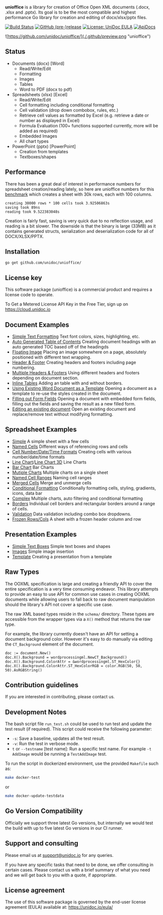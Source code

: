 **unioffice** is a library for creation of Office Open XML documents (.docx, .xlsx
and .pptx).  Its goal is to be the most compatible and highest performance Go
library for creation and editing of docx/xlsx/pptx files.

[![Build Status](https://travis-ci.org/unidoc/unioffice.svg?branch=master)](https://travis-ci.org/unidoc/unioffice)
[![GitHub (pre-)release](https://img.shields.io/github/release/unidoc/unioffice/all.svg)](https://github.com/unidoc/unioffice/releases)
[![License: UniDoc EULA](https://img.shields.io/badge/license-UniDoc%20EULA-blue)](https://unidoc.io/eula/)
[![ApiDocs](https://img.shields.io/badge/godoc-reference-blue.svg)](https://apidocs.unidoc.io/unioffice/latest/)


![https://github.com/unidoc/unioffice/](./.github/preview.png "unioffice")

## Status ##

- Documents (docx) [Word]
	- Read/Write/Edit
	- Formatting
	- Images
	- Tables
	- Word to PDF (docx to pdf)
- Spreadsheets (xlsx) [Excel]
 	- Read/Write/Edit
 	- Cell formatting including conditional formatting
	- Cell validation (drop down combobox, rules, etc.)
    - Retrieve cell values as formatted by Excel (e.g. retrieve a date or number as displayed in Excel)
 	- Formula Evaluation (100+ functions supported currently, more will be added as required)
 	- Embedded Images
 	- All chart types
- PowerPoint (pptx) [PowerPoint]
	- Creation from templates
	- Textboxes/shapes


## Performance ##

There has been a great deal of interest in performance numbers for spreadsheet
creation/reading lately, so here are unioffice numbers for this
[benchmark](https://github.com/unidoc/unioffice-examples/tree/master/spreadsheet/lots-of-rows)
which creates a sheet with 30k rows, each with 100 columns.

    creating 30000 rows * 100 cells took 3.92506863s
    saving took 89ns
    reading took 9.522383048s

Creation is fairly fast, saving is very quick due to no reflection usage, and
reading is a bit slower. The downside is that the binary is large (33MB) as it
contains generated structs, serialization and deserialization code for all of
DOCX/XLSX/PPTX.

## Installation ##
    
    go get github.com/unidoc/unioffice/

## License key
This software package (unioffice) is a commercial product and requires a license code to operate.

To Get a Metered License API Key in the Free Tier, sign up on https://cloud.unidoc.io

## Document Examples ##

- [Simple Text Formatting](https://github.com/unidoc/unioffice-examples/tree/master/document/simple) Text font colors, sizes, highlighting, etc.
- [Auto Generated Table of Contents](https://github.com/unidoc/unioffice-examples/tree/master/document/toc) Creating document headings with an auto generated TOC based off of the headingds
- [Floating Image](https://github.com/unidoc/unioffice-examples/tree/master/document/image) Placing an image somewhere on a page, absolutely positioned with different text wrapping.
- [Header & Footer](https://github.com/unidoc/unioffice-examples/tree/master/document/header-footer) Creating headers and footers including page numbering.
- [Multiple Headers & Footers](https://github.com/unidoc/unioffice-examples/tree/master/document/header-footer-multiple) Using different headers and footers depending on document section.
- [Inline Tables](https://github.com/unidoc/unioffice-examples/tree/master/document/tables) Adding an table with and without borders.
- [Using Existing Word Document as a Template](https://github.com/unidoc/unioffice-examples/tree/master/document/use-template) Opening a document as a template to re-use the styles created in the document.
- [Filling out Form Fields](https://github.com/unidoc/unioffice-examples/tree/master/document/fill-out-form) Opening a document with embedded form fields, filling out the fields and saving the result as  a new filled form.
- [Editing an existing document](https://github.com/unidoc/unioffice-examples/tree/master/document/edit-document) Open an existing document and replace/remove text without modifying formatting.

## Spreadsheet Examples ##
- [Simple](https://github.com/unidoc/unioffice-examples/tree/master/spreadsheet/simple) A simple sheet with a few cells
- [Named Cells](https://github.com/unidoc/unioffice-examples/tree/master/spreadsheet/named-cells) Different ways of referencing rows and cells
- [Cell Number/Date/Time Formats](https://github.com/unidoc/unioffice-examples/tree/master/spreadsheet/number-date-time-formats) Creating cells with various number/date/time formats
- [Line Chart](https://github.com/unidoc/unioffice-examples/tree/master/spreadsheet/line-chart)/[Line Chart 3D](https://github.com/unidoc/unioffice-examples/tree/master/spreadsheet/line-chart-3d) Line Charts
- [Bar Chart](https://github.com/unidoc/unioffice-examples/tree/master/spreadsheet/bar-chart) Bar Charts
- [Mutiple Charts](https://github.com/unidoc/unioffice-examples/tree/master/spreadsheet/multiple-charts) Multiple charts on a single sheet
- [Named Cell Ranges](https://github.com/unidoc/unioffice-examples/tree/master/spreadsheet/named-ranges) Naming cell ranges
- [Merged Cells](https://github.com/unidoc/unioffice-examples/tree/master/spreadsheet/merged) Merge and unmerge cells
- [Conditional Formatting](https://github.com/unidoc/unioffice-examples/tree/master/spreadsheet/conditional-formatting) Conditionally formatting cells, styling, gradients, icons, data bar
- [Complex](https://github.com/unidoc/unioffice-examples/tree/master/spreadsheet/complex) Multiple charts, auto filtering and conditional formatting
- [Borders](https://github.com/unidoc/unioffice-examples/tree/master/spreadsheet/borders) Individual cell borders and rectangular borders around a range of cells.
- [Validation](https://github.com/unidoc/unioffice-examples/tree/master/spreadsheet/validation) Data validation including combo box dropdowns.
- [Frozen Rows/Cols](https://github.com/unidoc/unioffice-examples/tree/master/spreadsheet/freeze-rows-cols) A sheet with a frozen header column and row

## Presentation Examples ##

- [Simple Text Boxes](https://github.com/unidoc/unioffice-examples/tree/master/presentation/simple) Simple text boxes and shapes
- [Images](https://github.com/unidoc/unioffice-examples/tree/master/presentation/image) Simple image insertion
- [Template](https://github.com/unidoc/unioffice-examples/tree/master/presentation/use-template/simple) Creating a presentation from a template

## Raw Types ##

The OOXML specification is large and creating a friendly API to cover the entire
specification is a very time consuming endeavor.  This library attempts to
provide an easy to use API for common use cases in creating OOXML documents
while allowing users to fall back to raw document manipulation should the
library's API not cover a specific use case.

The raw XML based types reside in the ```schema/``` directory. These types are
accessible from the wrapper types via a ```X()``` method that returns the raw
type. 

For example, the library currently doesn't have an API for setting a document
background color. However it's easy to do manually via editing the
```CT_Background``` element of the document.

    doc := document.New()
    doc.X().Background = wordprocessingml.NewCT_Background()
	doc.X().Background.ColorAttr = &wordprocessingml.ST_HexColor{}
	doc.X().Background.ColorAttr.ST_HexColorRGB = color.RGB(50, 50, 50).AsRGBString()

## Contribution guidelines ###

If you are interested in contributing, please contact us.

## Development Notes

The bash script file `run_test.sh` could be used to run test and update the test result (if required). This script could receive the following parameter:
- `-s`: Save a baseline, updates all the test result.
- `-v`: Run the test in verbose mode.
- `t` or `--testname` [test name]: Run a specific test name. For example `-t AddImage` would be running a `TestAddImage` test.

To run the script in dockerized environment, use the provided `Makefile` such as:

```bash
make docker-test
```
or

```bash
make docker-update-testdata
```

## Go Version Compatibility

Officially we support three latest Go versions, but internally we would test the build with up to five latest Go versions in our CI runner.

## Support and consulting ##

Please email us at support@unidoc.io for any queries.

If you have any specific tasks that need to be done, we offer consulting in certain cases.
Please contact us with a brief summary of what you need and we will get back to you with a quote, if appropriate.

## License agreement ##

The use of this software package is governed by the end-user license agreement 
(EULA) available at: https://unidoc.io/eula/

